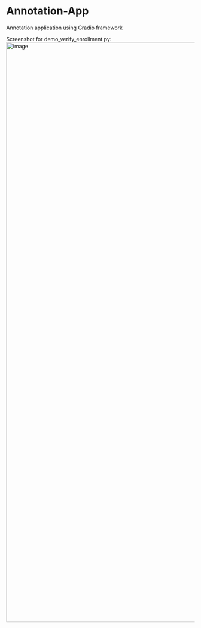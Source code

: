 # Annotation-App
Annotation application using Gradio framework

Screenshot for demo_verify_enrollment.py:
<img width="1551" alt="image" src="https://user-images.githubusercontent.com/33936364/221223629-1f7e701f-e7a5-476d-951c-d364f0e2ce68.png">
